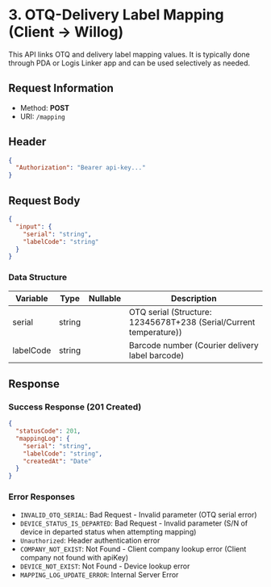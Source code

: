 # 3. OTQ-Delivery Label Mapping (Client → Willog)

This API links OTQ and delivery label mapping values. It is typically done through PDA or Logis Linker app and can be used selectively as needed.

## Request Information

- Method: **POST**
- URI: `/mapping`

## Header

```json
{
  "Authorization": "Bearer api-key..."
}
```

## Request Body

```json
{
  "input": {
    "serial": "string",
    "labelCode": "string"
  }
}
```

### Data Structure

| Variable  | Type   | Nullable | Description                                                   |
| --------- | ------ | -------- | ------------------------------------------------------------- |
| serial    | string |          | OTQ serial (Structure: 12345678T+238 (Serial/Current temperature)) |
| labelCode | string |          | Barcode number (Courier delivery label barcode)               |

## Response

### Success Response (201 Created)

```json
{
  "statusCode": 201,
  "mappingLog": {
    "serial": "string",
    "labelCode": "string",
    "createdAt": "Date"
  }
}
```

### Error Responses

- `INVALID_OTQ_SERIAL`: Bad Request - Invalid parameter (OTQ serial error)
- `DEVICE_STATUS_IS_DEPARTED`: Bad Request - Invalid parameter (S/N of device in departed status when attempting mapping)
- `Unauthorized`: Header authentication error
- `COMPANY_NOT_EXIST`: Not Found - Client company lookup error (Client company not found with apiKey)
- `DEVICE_NOT_EXIST`: Not Found - Device lookup error
- `MAPPING_LOG_UPDATE_ERROR`: Internal Server Error
